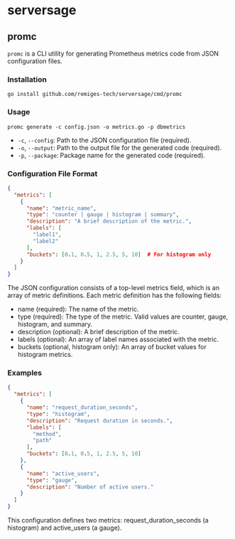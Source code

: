 # serversage

## promc

`promc` is a CLI utility for generating Prometheus metrics code from JSON configuration files.

### Installation

`go install github.com/remiges-tech/serversage/cmd/promc`

### Usage

`promc generate -c config.json -o metrics.go -p dbmetrics`


- `-c`, `--config`: Path to the JSON configuration file (required).
- `-o`, `--output`: Path to the output file for the generated code (required).
- `-p`, `--package`: Package name for the generated code (required).

### Configuration File Format

```json
{
  "metrics": [
    {
      "name": "metric_name",
      "type": "counter | gauge | histogram | summary",
      "description": "A brief description of the metric.",
      "labels": [
        "label1",
        "label2"
      ],
      "buckets": [0.1, 0.5, 1, 2.5, 5, 10]  # For histogram only
    }
  ]
}
```

The JSON configuration consists of a top-level metrics field, which is an array of metric definitions. Each metric definition has the following fields:
- name (required): The name of the metric.
- type (required): The type of the metric. Valid values are counter, gauge, histogram, and summary.
- description (optional): A brief description of the metric.
- labels (optional): An array of label names associated with the metric.
- buckets (optional, histogram only): An array of bucket values for histogram metrics.

### Examples

```json
{
  "metrics": [
    {
      "name": "request_duration_seconds",
      "type": "histogram",
      "description": "Request duration in seconds.",
      "labels": [
        "method",
        "path"
      ],
      "buckets": [0.1, 0.5, 1, 2.5, 5, 10]
    },
    {
      "name": "active_users",
      "type": "gauge",
      "description": "Number of active users."
    }
  ]
}
```

This configuration defines two metrics: request_duration_seconds (a histogram) and active_users (a gauge).
